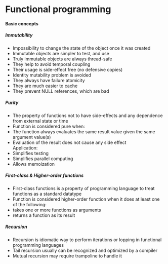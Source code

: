 # Functional programming
#### Basic concepts
##### Immutability
* Impossibility to change the state of the object once it was created
* Immutable objects are simpler to test, and use
* Truly immutable objects are always thread-safe
* They help to avoid temporal coupling
* Their usage is side-effect free (no defensive copies)
* Identity mutability problem is avoided
* They always have failure atomicity
* They are much easier to cache
* They prevent NULL references, which are bad

##### Purity
* The property of functions not to have side-effects and any dependence from external state or time
* Function is considered pure when:
* The function always evaluates the same result value given the same argument value(s)
* Evaluation of the result does not cause any side effect   
Application:    
* Simplifies testing
* Simplifies parallel computing
* Allows memoization

##### First-class &  Higher-order functions
* First-class functions is a property of programming language to treat functions as a standard datatype
* Function is considered higher-order function when it does at least one of the following:
* takes one or more functions as arguments
* returns a function as its result

##### Recursion
* Recursion is idiomatic way to perform iterations or lopping in functional programming languages
* Tail recursion usually can be recognized and optimized by a compiler
* Mutual recursion may require trampoline to handle it
